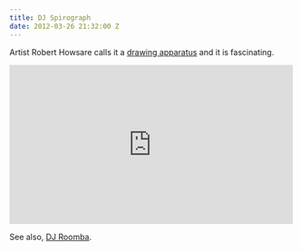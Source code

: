 ```yaml
---
title: DJ Spirograph
date: 2012-03-26 21:32:00 Z
---
```


Artist Robert Howsare calls it a [drawing apparatus](http://roberthowsare.com/rational-aesthetics/drawing-apparatus/) and it is fascinating.

<iframe src="http://player.vimeo.com/video/31933085?title=0&amp;byline=0&amp;portrait=0&amp;color=ffffff" width="500" height="281" frameborder="0" webkitAllowFullScreen mozallowfullscreen allowFullScreen></iframe>

See also, [DJ Roomba](http://www.engadget.com/2010/02/09/screen-grabs-dj-roomba-mixes-business-with-pleasure-on-parks-an/).

